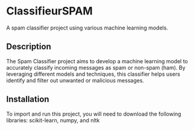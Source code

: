 # ClassifieurSPAM

A spam classifier project using various machine learning models.

## Description

The Spam Classifier project aims to develop a machine learning model to accurately classify incoming messages as spam or non-spam (ham). By leveraging different models and techniques, this classifier helps users identify and filter out unwanted or malicious messages.

## Installation

To import and run this project, you will need to download the following libraries: scikit-learn, numpy, and nltk
